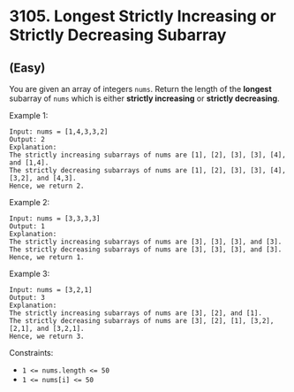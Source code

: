 # 3105. Longest Strictly Increasing or Strictly Decreasing Subarray
## (Easy)

You are given an array of integers `nums`. Return the length of the **longest** subarray of `nums` which is either **strictly increasing** or **strictly decreasing**.
 

Example 1:

```
Input: nums = [1,4,3,3,2]
Output: 2
Explanation:
The strictly increasing subarrays of nums are [1], [2], [3], [3], [4], and [1,4].
The strictly decreasing subarrays of nums are [1], [2], [3], [3], [4], [3,2], and [4,3].
Hence, we return 2.
```

Example 2:

```
Input: nums = [3,3,3,3]
Output: 1
Explanation:
The strictly increasing subarrays of nums are [3], [3], [3], and [3].
The strictly decreasing subarrays of nums are [3], [3], [3], and [3].
Hence, we return 1.
```

Example 3:

```
Input: nums = [3,2,1]
Output: 3
Explanation:
The strictly increasing subarrays of nums are [3], [2], and [1].
The strictly decreasing subarrays of nums are [3], [2], [1], [3,2], [2,1], and [3,2,1].
Hence, we return 3.
```
 
Constraints:

- `1 <= nums.length <= 50`
- `1 <= nums[i] <= 50`